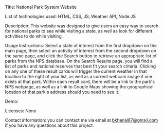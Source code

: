 Title: National Park System Website

List of technologies used: HTML, CSS, JS, Weather API, Node.JS

Description: This website was designed to give users an easy way to search for national parks to see while visiting a state, as well as look for different activities to do while visiting.

Usage Instructions: Select a state of interest from the first dropdown on the main page, then select an activity of interest from the second dropdown on the same page, and click the Search button to retrieve an appropriate list of parks from the NPS database. On the Search Results page, you will find a list of parks and national reserves that best fit your search criteria. Clicking on any one of these result cards will trigger the current weather in that location to the right of your list, as well as a current webcam image if one exists at that park. Within each result card, there will be a link to the park's NPS webpage, as well as a link to Google Maps showing the geographical location of that park's address should you need to see it.

Demo: 

Licenses: None

Contact information: you can contact me via email at bkhanal87@gmail.com if you have any questions about this project. 
